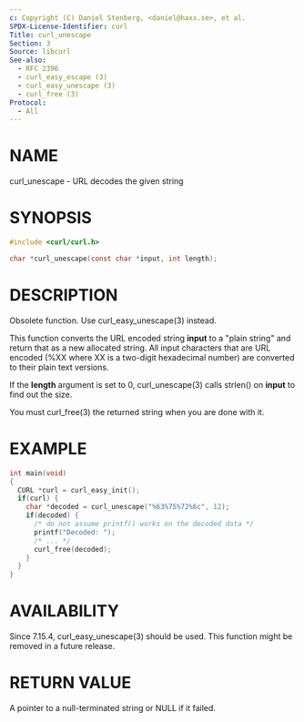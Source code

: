```yaml
---
c: Copyright (C) Daniel Stenberg, <daniel@haxx.se>, et al.
SPDX-License-Identifier: curl
Title: curl_unescape
Section: 3
Source: libcurl
See-also:
  - RFC 2396
  - curl_easy_escape (3)
  - curl_easy_unescape (3)
  - curl_free (3)
Protocol:
  - All
---
```


# NAME

curl_unescape - URL decodes the given string

# SYNOPSIS

~~~c
#include <curl/curl.h>

char *curl_unescape(const char *input, int length);
~~~

# DESCRIPTION

Obsolete function. Use curl_easy_unescape(3) instead.

This function converts the URL encoded string **input** to a "plain string"
and return that as a new allocated string. All input characters that are URL
encoded (%XX where XX is a two-digit hexadecimal number) are converted to
their plain text versions.

If the **length** argument is set to 0, curl_unescape(3) calls
strlen() on **input** to find out the size.

You must curl_free(3) the returned string when you are done with it.

# EXAMPLE

~~~c
int main(void)
{
  CURL *curl = curl_easy_init();
  if(curl) {
    char *decoded = curl_unescape("%63%75%72%6c", 12);
    if(decoded) {
      /* do not assume printf() works on the decoded data */
      printf("Decoded: ");
      /* ... */
      curl_free(decoded);
    }
  }
}
~~~

# AVAILABILITY

Since 7.15.4, curl_easy_unescape(3) should be used. This function might
be removed in a future release.

# RETURN VALUE

A pointer to a null-terminated string or NULL if it failed.
